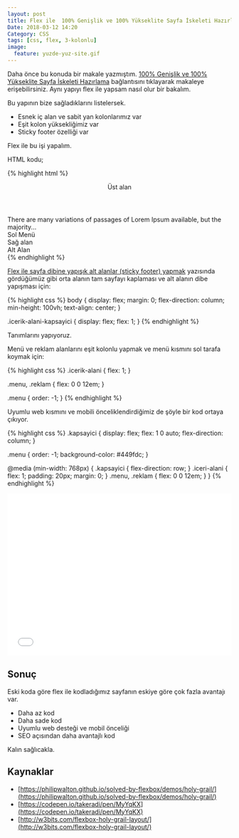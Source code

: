 ```yaml
---
layout: post
title: Flex ile  100% Genişlik ve 100% Yükseklite Sayfa İskeleti Hazırlama
Date: 2018-03-12 14:20
Category: CSS
tags: [css, flex, 3-kolonlu]
image:
  feature: yuzde-yuz-site.gif
---
```


Daha önce bu konuda bir makale yazmıştım. [100% Genişlik ve 100% Yükseklite Sayfa İskeleti Hazırlama](http://fatihhayrioglu.com/100-genislik-ve-100-yukseklite-sayfa-iskeleti-hazirlama/) bağlantısını tıklayarak makaleye erişebilirsiniz. Aynı yapıyı flex ile yapsam nasıl olur bir bakalım.

Bu yapının bize sağladıklarını listelersek.

 - Esnek iç alan ve sabit yan kolonlarımız var
 - Eşit kolon yüksekliğimiz var
 - Sticky footer özelliği var

Flex ile bu işi yapalım. 

HTML kodu;

{% highlight html %}
<header>Üst alan</header>
<div class="kapsayici">
  <main class="iceri-alani">There are many variations of passages of Lorem Ipsum available, but the majority...
  </main>
  <nav class="menu">Sol Menü</nav>
  <aside class="reklam">Sağ alan</aside>
</div>
<footer>Alt Alan</footer>
{% endhighlight %}

[Flex ile sayfa dibine yapışık alt alanlar (sticky footer) yapmak](http://fatihhayrioglu.com/flex-ile-sayfa-dibine-yapisik-alt-alanlar-sticky-footer-yapmak/) yazısında gördüğümüz gibi orta alanın tam sayfayı kaplaması ve alt alanın dibe yapışması için:

{% highlight css %}
body {
  display: flex;
  margin: 0;
  flex-direction: column;
  min-height: 100vh;
  text-align: center;
}

.icerik-alani-kapsayici {
  display: flex;
  flex: 1;
}
{% endhighlight %}

Tanımlarını yapıyoruz. 

Menü ve reklam alanlarını eşit kolonlu yapmak ve menü kısmını sol tarafa koymak için:

{% highlight css %}
.icerik-alani {
  flex: 1;
}

.menu, .reklam {
  flex: 0 0 12em;
}

.menu {
  order: -1;
}
{% endhighlight %}

Uyumlu web kısmını ve mobili önceliklendirdiğimiz de şöyle bir kod ortaya çıkıyor.

{% highlight css %}
.kapsayici {
		display: flex;
 	flex: 1 0 auto;
		flex-direction: column;
}

.menu {
 	order: -1;
 	background-color: #449fdc;
}

@media (min-width: 768px) {
  .kapsayici {
  	flex-direction: row;
  }
  .iceri-alani {
    flex: 1;
    padding: 20px;
    margin: 0;
  }
  .menu, .reklam {
    flex: 0 0 12em;
  }
}
{% endhighlight %}

<iframe height='365' scrolling='no' title='Esnek yapılı 3 kolonlu web sayfası' src='//codepen.io/fatihhayri/embed/qodLVJ/?height=365&theme-id=13521&default-tab=result&embed-version=2' frameborder='no' allowtransparency='true' allowfullscreen='true' style='width: 100%;'>See the Pen <a href='https://codepen.io/fatihhayri/pen/qodLVJ/'>Esnek yapılı 3 kolonlu web sayfası</a> by Fatih  (<a href='https://codepen.io/fatihhayri'>@fatihhayri</a>) on <a href='https://codepen.io'>CodePen</a>.
</iframe>

## Sonuç

Eski koda göre flex ile kodladığımız sayfanın eskiye göre çok fazla avantajı var.

 - Daha az kod
 - Daha sade kod
 - Uyumlu web desteği ve mobil önceliği
 - SEO açısından daha avantajlı kod

Kalın sağlıcakla.

## Kaynaklar

 - [https://philipwalton.github.io/solved-by-flexbox/demos/holy-grail/](https://philipwalton.github.io/solved-by-flexbox/demos/holy-grail/)
 - [https://codepen.io/takeradi/pen/MyYqKX](https://codepen.io/takeradi/pen/MyYqKX)
 - [http://w3bits.com/flexbox-holy-grail-layout/](http://w3bits.com/flexbox-holy-grail-layout/)